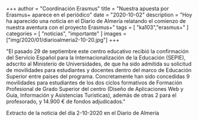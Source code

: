 +++
author = "Coordinación Erasmus"
title = "Nuestra apuesta por Erasmus+ aparece en el periódico"
date = "2020-10-02"
description = "Hoy ha aparecido una noticia en el Diario de Almería relatando el comienzo de nuestra aventura con el proyecto Erasmus+"
tags = [
    "ka103","erasmus+"
]
categories = [
    "noticias", "importante"
]
images  = ["img/2020/01/diarioalmeria2-10-20.jpg"]
+++

"El pasado 29 de septiembre este centro educativo recibió la confirmación del Servicio Español para la Internacionalización de la Educación (SEPIE), adscrito al Ministerio de Universidades, de que ha sido admitida su solicitud de movilidades para estudiantes y docentes dentro del marco de Educación Superior entre países del programa. Concretamente han sido concedidas 9 movilidades para estudiantes de los dos ciclos formativos de Formación Profesional de Grado Superior del centro (Diseño de Aplicaciones Web y Guía, Información y Asistencias Turísticas), además de otras 2 para el profesorado, y 14.900 € de fondos adjudicados."

Extracto de la noticia del día 2-10-2020 en el Diario de Almería
